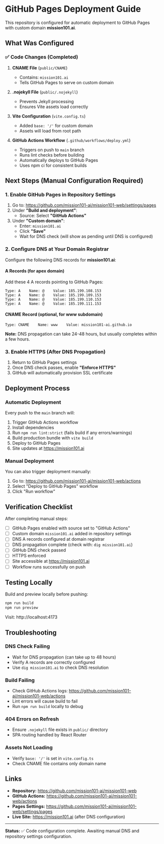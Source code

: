 # GitHub Pages Deployment Guide

This repository is configured for automatic deployment to GitHub Pages with custom domain **mission101.ai**.

## What Was Configured

### ✅ Code Changes (Completed)

1. **CNAME File** (`public/CNAME`)
   - Contains: `mission101.ai`
   - Tells GitHub Pages to serve on custom domain

2. **.nojekyll File** (`public/.nojekyll`)
   - Prevents Jekyll processing
   - Ensures Vite assets load correctly

3. **Vite Configuration** (`vite.config.ts`)
   - Added `base: '/'` for custom domain
   - Assets will load from root path

4. **GitHub Actions Workflow** (`.github/workflows/deploy.yml`)
   - Triggers on push to `main` branch
   - Runs lint checks before building
   - Automatically deploys to GitHub Pages
   - Uses npm ci for consistent builds

## Next Steps (Manual Configuration Required)

### 1. Enable GitHub Pages in Repository Settings

1. Go to: https://github.com/mission101-ai/mission101-web/settings/pages
2. Under **"Build and deployment"**:
   - Source: Select **"GitHub Actions"**
3. Under **"Custom domain"**:
   - Enter: `mission101.ai`
   - Click **"Save"**
   - Wait for DNS check (will show as pending until DNS is configured)

### 2. Configure DNS at Your Domain Registrar

Configure the following DNS records for **mission101.ai**:

#### A Records (for apex domain)
Add these 4 A records pointing to GitHub Pages:

```
Type: A    Name: @    Value: 185.199.108.153
Type: A    Name: @    Value: 185.199.109.153
Type: A    Name: @    Value: 185.199.110.153
Type: A    Name: @    Value: 185.199.111.153
```

#### CNAME Record (optional, for www subdomain)

```
Type: CNAME    Name: www    Value: mission101-ai.github.io
```

**Note:** DNS propagation can take 24-48 hours, but usually completes within a few hours.

### 3. Enable HTTPS (After DNS Propagation)

1. Return to GitHub Pages settings
2. Once DNS check passes, enable **"Enforce HTTPS"**
3. GitHub will automatically provision SSL certificate

## Deployment Process

### Automatic Deployment

Every push to the `main` branch will:
1. Trigger GitHub Actions workflow
2. Install dependencies
3. Run `npm run lint:strict` (fails build if any errors/warnings)
4. Build production bundle with `vite build`
5. Deploy to GitHub Pages
6. Site updates at https://mission101.ai

### Manual Deployment

You can also trigger deployment manually:
1. Go to: https://github.com/mission101-ai/mission101-web/actions
2. Select "Deploy to GitHub Pages" workflow
3. Click "Run workflow"

## Verification Checklist

After completing manual steps:

- [ ] GitHub Pages enabled with source set to "GitHub Actions"
- [ ] Custom domain `mission101.ai` added in repository settings
- [ ] DNS A records configured at domain registrar
- [ ] DNS propagation complete (check with: `dig mission101.ai`)
- [ ] GitHub DNS check passed
- [ ] HTTPS enforced
- [ ] Site accessible at https://mission101.ai
- [ ] Workflow runs successfully on push

## Testing Locally

Build and preview locally before pushing:

```bash
npm run build
npm run preview
```

Visit: http://localhost:4173

## Troubleshooting

### DNS Check Failing
- Wait for DNS propagation (can take up to 48 hours)
- Verify A records are correctly configured
- Use `dig mission101.ai` to check DNS resolution

### Build Failing
- Check GitHub Actions logs: https://github.com/mission101-ai/mission101-web/actions
- Lint errors will cause build to fail
- Run `npm run build` locally to debug

### 404 Errors on Refresh
- Ensure `.nojekyll` file exists in `public/` directory
- SPA routing handled by React Router

### Assets Not Loading
- Verify `base: '/'` is set in `vite.config.ts`
- Check CNAME file contains only domain name

## Links

- **Repository:** https://github.com/mission101-ai/mission101-web
- **GitHub Actions:** https://github.com/mission101-ai/mission101-web/actions
- **Pages Settings:** https://github.com/mission101-ai/mission101-web/settings/pages
- **Live Site:** https://mission101.ai (after DNS configuration)

---

**Status:** ✅ Code configuration complete. Awaiting manual DNS and repository settings configuration.

